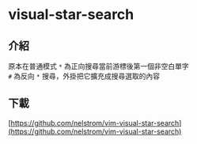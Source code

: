 # visual-star-search

## 介紹

原本在普通模式 `*` 為正向搜尋當前游標後第一個非空白單字  
`#` 為反向 `*` 搜尋，外掛把它擴充成搜尋選取的內容

## 下載

[https://github.com/nelstrom/vim-visual-star-search](https://github.com/nelstrom/vim-visual-star-search)

